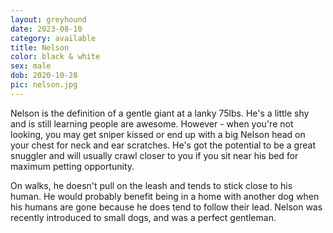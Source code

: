 ```yaml
---
layout: greyhound
date: 2023-08-10
category: available
title: Nelson
color: black & white
sex: male
dob: 2020-10-28
pic: nelson.jpg
---
```

Nelson is the definition of a gentle giant at a lanky 75lbs. He's a little shy and is still learning people are
awesome. However - when you're not looking, you may get sniper kissed or end
up with a big Nelson head on your chest for neck and ear scratches. He's got the potential to be a great
snuggler and will usually crawl closer to you if you sit near his bed for maximum petting opportunity.

On walks, he doesn't pull on the leash and tends to stick close to his human. He would probably benefit being in a home with another dog when his humans
are gone because he does tend to follow their lead. Nelson was recently introduced to small dogs, and was a perfect gentleman.

